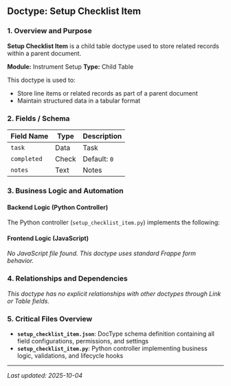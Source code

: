 ## Doctype: Setup Checklist Item

### 1. Overview and Purpose

**Setup Checklist Item** is a child table doctype used to store related records within a parent document.

**Module:** Instrument Setup
**Type:** Child Table

This doctype is used to:
- Store line items or related records as part of a parent document
- Maintain structured data in a tabular format

### 2. Fields / Schema

| Field Name | Type | Description |
|------------|------|-------------|
| `task` | Data | Task |
| `completed` | Check | Default: `0` |
| `notes` | Text | Notes |

### 3. Business Logic and Automation

#### Backend Logic (Python Controller)

The Python controller (`setup_checklist_item.py`) implements the following:

#### Frontend Logic (JavaScript)

*No JavaScript file found. This doctype uses standard Frappe form behavior.*

### 4. Relationships and Dependencies

*This doctype has no explicit relationships with other doctypes through Link or Table fields.*

### 5. Critical Files Overview

- **`setup_checklist_item.json`**: DocType schema definition containing all field configurations, permissions, and settings
- **`setup_checklist_item.py`**: Python controller implementing business logic, validations, and lifecycle hooks

---

*Last updated: 2025-10-04*
